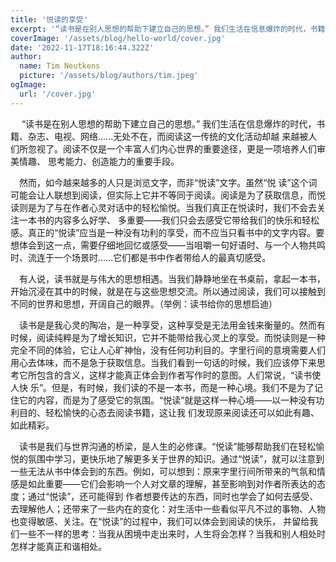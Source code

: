 ```yaml
---
title: '悦读的享受'
excerpt: '“读书是在别人思想的帮助下建立自己的思想。” 我们生活在信息爆炸的时代，书籍、杂志、电视、网络......无处不在，而阅读这一传统的文化活动却越 来越被人们所忽视了……'
coverImage: '/assets/blog/hello-world/cover.jpg'
date: '2022-11-17T18:16:44.322Z'
author:
  name: Tim Neutkens
  picture: '/assets/blog/authors/tim.jpeg'
ogImage:
  url: '/cover.jpg'
---
```


&ensp;&ensp; “读书是在别人思想的帮助下建立自己的思想。” 我们生活在信息爆炸的时代，书籍、杂志、电视、网络......无处不在，而阅读这一传统的文化活动却越 来越被人们所忽视了。阅读不仅是一个丰富人们内心世界的重要途径，更是一项培养人们审美情趣、 思考能力、创造能力的重要手段。  
  
&ensp;&ensp;然而，如今越来越多的人只是浏览文字，而非“悦读”文字。虽然“悦 读”这个词可能会让人联想到阅读，但实际上它并不等同于阅读。阅读是为了获取信息，而悦读则是为了与在作者心灵对话中的轻松愉悦。当我们真正在悦读时，我们不会去关注一本书的内容多么好学、 多重要——我们只会去感受它带给我们的快乐和轻松感。真正的“悦读”应当是一种没有功利的享受，而不应当只看书中的文字内容。要想体会到这一点，需要仔细地回忆或感受——当咀嚼一句好语时、与一个人物共鸣时、流连于一个场景时……它们都是书中作者带给人的最真切感受。  
  
&ensp;&ensp;有人说，读书就是与伟大的思想相遇。当我们静静地坐在书桌前，拿起一本书，开始沉浸在其中的时候，就是在与这些思想交流。所以通过阅读，我们可以接触到不同的世界和思想，开阔自己的眼界。（举例：读书给你的思想启迪）  
  
&ensp;&ensp;读书是是我心灵的陶冶，是一种享受，这种享受是无法用金钱来衡量的。然而有时候，阅读纯粹是为了增长知识，它并不能带给我心灵上的享受。而悦读则是一种完全不同的体验，它让人心旷神怡，没有任何功利目的。字里行间的意境需要人们用心去体味，而不是急于获取信息。当我们看到一句话的时候，我们应该停下来思考它所包含的含义，这样才能真正体会到作者写作时的意图。人们常说，“读书使人快 乐”。但是，有时候，我们读的不是一本书，而是一种心境。我们不是为了记住它的内容，而是为了感受它的氛围。“悦读”就是这样一种心境——以一种没有功利目的、轻松愉快的心态去阅读书籍，这让我 们发现原来阅读还可以如此有趣、如此精彩。  
  
&ensp;&ensp;读书是我们与世界沟通的桥梁，是人生的必修课。“悦读”能够帮助我们在轻松愉悦的氛围中学习，更快乐地了解更多关于世界的知识。通过“悦读”，就可以注意到一些无法从书中体会到的东西。例如，可以想到：原来字里行间所带来的气氛和情感是如此重要——它们会影响一个人对文章的理解，甚至影响到对作者所表达的态度；通过“悦读”，还可能得到 作者想要传达的东西，同时也学会了如何去感受、去理解他人；还带来了一些内在的变化：对生活中一些看似平凡不过的事物、人物也变得敏感、关注。在“悦读”的过程中，我们可以体会到阅读的快乐， 并留给我们一些不一样的思考：当我从困境中走出来时，人生将会怎样？当我和别人相处时怎样才能真正和谐相处。